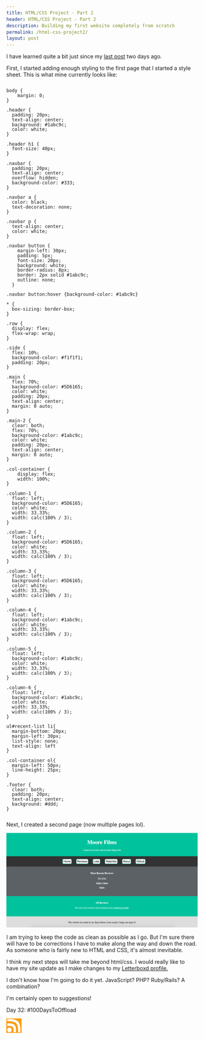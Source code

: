 ```yaml
---
title: HTML/CSS Project - Part 2
header: HTML/CSS Project - Part 2
description: Building my first website completely from scratch
permalink: /html-css-project2/
layout: post
---
```


I have learned quite a bit just since my <a href="https://blog.mooreanalysis.com/html-css-project/">last post</a> two days ago.

First, I started adding enough styling to the first page that I started a style sheet. This is what mine currently looks like:

<pre style="line-height:.9;">
<code style="font-size:12px;">
body {
    margin: 0;
}

.header {
  padding: 20px;
  text-align: center;
  background: #1abc9c;
  color: white;
}

.header h1 {
  font-size: 40px;
}

.navbar {
  padding: 20px;
  text-align: center;
  overflow: hidden;
  background-color: #333;
}

.navbar a {
  color: black;
  text-decoration: none;
}

.navbar p {
  text-align: center;
  color: white;
}

.navbar button {
    margin-left: 30px;
    padding: 5px;
    font-size: 20px;
    background: white;
    border-radius: 8px;
    border: 2px solid #1abc9c;
    outline: none;
  }

.navbar button:hover {background-color: #1abc9c}

* {
  box-sizing: border-box;
}

.row {
  display: flex;
  flex-wrap: wrap;
}

.side {
  flex: 10%;
  background-color: #f1f1f1;
  padding: 20px;
}

.main {
  flex: 70%;
  background-color: #5D6165;
  color: white;
  padding: 20px;
  text-align: center;
  margin: 0 auto;
}

.main-2 {
  clear: both;
  flex: 70%;
  background-color: #1abc9c;
  color: white;
  padding: 20px;
  text-align: center;
  margin: 0 auto;
}

.col-container {
    display: flex;
    width: 100%;
}

.column-1 {
  float: left;
  background-color: #5D6165;
  color: white;
  width: 33.33%;
  width: calc(100% / 3);
}

.column-2 {
  float: left;
  background-color: #5D6165;
  color: white;
  width: 33.33%;
  width: calc(100% / 3);
}

.column-3 {
  float: left;
  background-color: #5D6165;
  color: white;
  width: 33.33%;
  width: calc(100% / 3);
}

.column-4 {
  float: left;
  background-color: #1abc9c;
  color: white;
  width: 33.33%;
  width: calc(100% / 3);
}

.column-5 {
  float: left;
  background-color: #1abc9c;
  color: white;
  width: 33.33%;
  width: calc(100% / 3);
}

.column-6 {
  float: left;
  background-color: #1abc9c;
  color: white;
  width: 33.33%;
  width: calc(100% / 3);
}

ul#recent-list li{
  margin-bottom: 20px;
  margin-left: 30px;
  list-style: none;
  text-align: left
}

.col-container ol{
  margin-left: 50px;
  line-height: 25px;
}

.footer {
  clear: both;
  padding: 20px;
  text-align: center;
  background: #ddd;
}
</code>
</pre>

Next, I created a second page (now multiple pages lol).

<img src="/assets/images/new-site2.jpg" style="opacity:1;"/>

I am trying to keep the code as clean as possible as I go. But I'm sure there will have to be corrections I have to make along the way and down the road. As someone who is fairly new to HTML and CSS, it's almost inevitable.

I think my next steps will take me beyond html/css. I would really like to have my site update as I make changes to my <a href="https://letterboxd.com/RMoore35/" target="_blank">Letterboxd profile.</a>

I don't know how I'm going to do it yet. JavaScript? PHP? Ruby/Rails? A combination?

I'm certainly open to suggestions!

Day 32: #100DaysToOffload

<a href="https://blog.mooreanalysis.com/feed.xml"><img src="/assets/images/rss_feed.jpg" style="opacity:1;" width="40"/></a>
